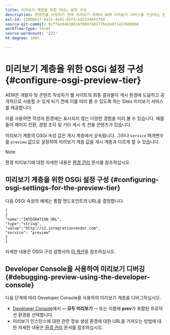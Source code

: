 ```yaml
---
title: 미리보기 계층을 위한 OSGi 설정 구성
description: 콘텐츠를 시작하기 전에 미리보기 위해서 AEM 미리보기 서비스를 구성하는 방법에 대해서 알아봅니다.
exl-id: 1200bb17-8a3c-4e41-85f4-ed2334b61f69
source-git-commit: 9cff6e94b38016f008fd8177be2e071a530d80b6
workflow-type: tm+mt
source-wordcount: '222'
ht-degree: 100%

---
```


# 미리보기 계층을 위한 OSGi 설정 구성 {#configure-osgi-preview-tier}

AEM은 개발자 및 콘텐츠 작성자가 웹 사이트의 최종 결과물이 게시 환경에 도달하고 공개적으로 사용할 수 있게 되기 전에 이를 미리 볼 수 있도록 하는 Sites 미리보기 서비스를 제공합니다.

이를 사용하면 작성자 환경에는 표시되지 않는 다양한 경험을 미리 볼 수 있습니다. 예를 들어 페이지 전환, 경험 조각 및 기타 게시 측 전용 콘텐츠가 있습니다.

미리보기 계층의 OSGi 속성 값은 게시 계층에서 상속됩니다. 그러나 `service` 매개변수를 `preview` 값으로 설정하여 미리보기 계층 값을 게시 계층과 다르게 할 수 있습니다.

>[!NOTE]
>
>환경 미리보기에 대한 자세한 내용은 [환경 관리](/help/implementing/cloud-manager/manage-environments.md#access-preview-service) 문서를 참조하십시오.

## 미리보기 계층을 위한 OSGi 설정 구성 {#configuring-osgi-settings-for-the-preview-tier}

다음 OSGi 속성의 예제는 통합 엔드포인트의 URL을 결정합니다.

```
[
{
"name":"INTEGRATION_URL",
"type":"string",
"value":"http://s2.integrationvendor.com",
"service": "preview"
}
]
```

자세한 내용은 OSGi 구성 설명서의 [이 섹션](/help/implementing/deploying/configuring-osgi.md#author-vs-publish-configuration)을 참조하십시오.

## Developer Console을 사용하여 미리보기 디버깅 {#debugging-preview-using-the-developer-console}

다음 단계에 따라 Developer Console을 사용하여 미리보기 계층을 디버그하십시오.

* [Developer Console](/help/implementing/developing/introduction/development-guidelines.md#aem-as-a-cloud-service-development-tools)에서 **-- 모두 미리보기 --** 또는 이름에 **prev**&#x200B;가 포함된 프로덕션 환경을 선택합니다.
* 미리보기 인스턴스에 대한 관련 정보 생성
환경에 대한 URL을 가져오는 방법에 대한 자세한 내용은 [환경 관리](/help/implementing/cloud-manager/manage-environments.md) 문서를 참조하십시오.
